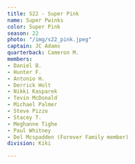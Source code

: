 ```yaml
---
title: S22 - Super Pink
name: Super Pwinks
color: Super Pink
season: 22
photo: "/img/s22_pink.jpeg"
captain: JC Adams
quarterback: Cameron M.
members:
- Daniel B.
- Hunter F.
- Antonio H.
- Derrick Holt
- Nikki Kasparek
- Tevin McDonald
- Michael Palmer
- Steve Pizzo
- Stacey T.
- Meghanne Tighe
- Paul Whitney
- Del Mcspadden (Forever Family member)
division: Kiki

---
```

